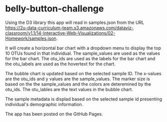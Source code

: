 # belly-button-challenge

Using the D3 library this app will read in samples.json from the URL https://2u-data-curriculum-team.s3.amazonaws.com/dataviz-classroom/v1.1/14-Interactive-Web-Visualizations/02-Homework/samples.json.

It will create a horizontal bar chart with a dropdown menu to display the top 10 OTUs found in that individual. The sample_values are used as the values for the bar chart. The otu_ids are used as the labels for the bar chart and the otu_labels are used as the hovertext for the chart.

The bubble chart is updated based on the selected sample ID. The x-values are the otu_ids and y values are the sample_values. The marker size is based on the the sample_values and the colors are deteremined by the otu_ids. The otu_lables are the text values in the bubble chart.

The sample metadata is displad based on the selected sample id presenting individual's demographic information.

The app has been posted on the GitHub Pages.